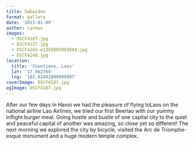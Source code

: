 ```yaml
---
title: Sabaidee
format: gallery
date: '2013-01-09'
author: Carman
images:
  - DSCF4187.jpg
  - DSCF4237.jpg
  - DSCF4242-e1358995993994.jpg
  - DSCF4248.jpg
location:
  title: 'Vientiane, Laos'
  lat: '17.962769'
  lng: '102.61442899999997'
coverImage: DSCF4187.jpg
ogImage: DSCF4187.jpg
---
```

After our few days in Hanoi we had the pleasure of flying toLaos on the national airline Lao Airlines, we tried our first Beerlao with our yummy inflight burger meal. Going hustle and bustle of one capital city to the quiet and peaceful capital of another was amazing, so close yet so different! The next morning we explored the city by bicycle, visited the Arc de Triomphe-esque monument and a huge modern temple complex.

